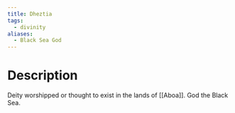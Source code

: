 ```yaml
---
title: Dheztia
tags:
  - divinity
aliases:
  - Black Sea God
---
```

# Description
Deity worshipped or thought to exist in the lands of [[Aboa]].
God the Black Sea.

